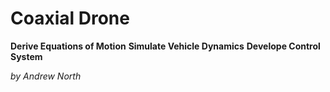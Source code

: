 # Coaxial Drone

**Derive Equations of Motion**
**Simulate Vehicle Dynamics** 
**Develope Control System**

*by Andrew North*